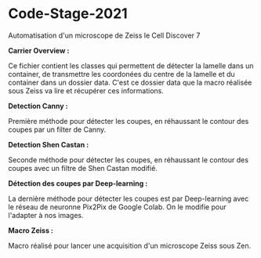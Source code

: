# Code-Stage-2021
Automatisation d'un microscope de Zeiss le Cell Discover 7

__Carrier Overview :__

Ce fichier contient les classes qui permettent de détecter la lamelle dans un container, de transmettre les coordonées du centre de la lamelle et du container dans un dossier data.
C'est ce dossier data que la macro réalisée sous Zeiss va lire et récupérer ces informations.

__Detection Canny :__

Première méthode pour détecter les coupes, en réhaussant le contour des coupes par un filter de Canny. 

__Detection Shen Castan :__ 

Seconde méthode pour détecter les coupes, en réhaussant le contour des coupes avec un filtre de Shen Castan modifié.

__Détection des coupes par Deep-learning :__

La dernière méthode pour détecter les coupes est par Deep-learning avec le réseau de neuronne Pix2Pix de Google Colab.
On le modifie pour l'adapter à nos images.

__Macro Zeiss :__

Macro réalisé pour lancer une acquisition d'un microscope Zeiss sous Zen. 
